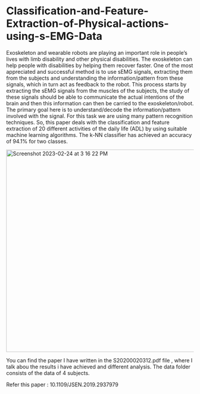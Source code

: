 # Classification-and-Feature-Extraction-of-Physical-actions-using-s-EMG-Data

Exoskeleton and wearable robots are playing an important role in people’s lives with limb disability and other physical disabilities. The exoskeleton can help people with disabilities by helping them recover faster. One of the most appreciated and successful method is to use sEMG signals, extracting them from the subjects and understanding the information/pattern from these signals, which in turn act as feedback to the robot. This process starts by extracting the sEMG signals from the muscles of the subjects, the study of these signals should be able to communicate the actual intentions of the brain and then this information can then be carried to the exoskeleton/robot. The primary goal here is to understand/decode the information/pattern involved with the signal. For this task we are using many pattern recognition techniques. So, this paper deals with the classification and feature extraction of 20 different activities of the daily life (ADL) by using suitable machine learning algorithms. The k-NN classifier has achieved an accuracy of 94.1% for two classes.


<img width="544" alt="Screenshot 2023-02-24 at 3 16 22 PM" src="https://user-images.githubusercontent.com/95843454/221146744-b782b77b-6c55-47e5-82b0-cad6bed33513.png">



You can find the paper I have written in the S20200020312.pdf file , where I talk abou the results i have achieved and different analysis.
The data folder consists of the data of 4 subjects.

Refer this paper : 10.1109/JSEN.2019.2937979
